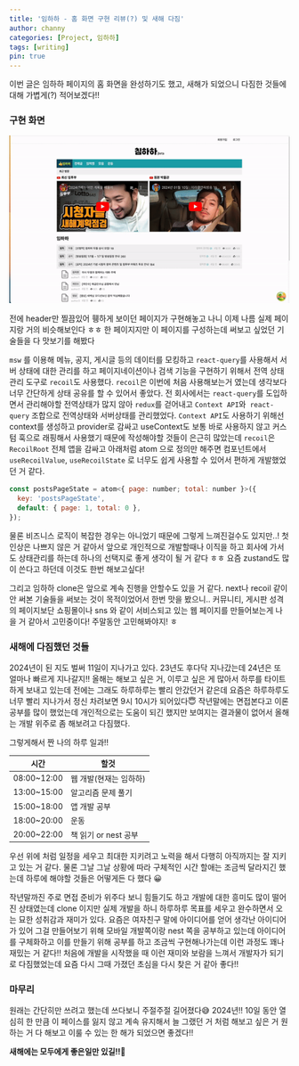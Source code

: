 ```yaml
---
title: '임하하 - 홈 화면 구현 리뷰(?) 및 새해 다짐'
author: channy
categories: [Project, 임하하]
tags: [writing]
pin: true
---
```


이번 글은 임하하 페이지의 홈 화면을 완성하기도 했고, 새해가 되었으니 다짐한 것들에 대해 가볍게(?) 적어보겠다!!

### 구현 화면
<img src="/assets/img/limHaHa/임하하Home.gif" />

전에 header만 찔끔있어 휑하게 보이던 페이지가 구현해놓고 나니 이제 나름 실제 페이지랑 거의 비슷해보인다 ㅎㅎ 한 페이지지만 이 페이지를 구성하는데 써보고 싶었던 기술들을 다 맛보기를 해봤다

`msw` 를 이용해 메뉴, 공지, 게시글 등의 데이터를 모킹하고 `react-query`를 사용해서 서버 상태에 대한 관리를 하고 페이지네이션이나 검색 기능을 구현하기 위해서 전역 상태 관리 도구로 `recoil`도 사용했다. `recoil`은 이번에 처음 사용해보는거 였는데 생각보다 너무 간단하게 상태 공유를 할 수 있어서 좋았다. 전 회사에서는 `react-query`를 도입하면서 관리해야할 전역상태가 많지 않아 `redux`를 걷어내고 `Context API`와` react-query` 조합으로 전역상태와 서버상태를 관리했었다. `Context API`도 사용하기 위해선 context를 생성하고 provider로 감싸고 useContext도 보통 바로 사용하지 않고 커스텀 훅으로 래핑해서 사용했기 때문에 작성해야할 것들이 은근히 많았는데 `recoil`은 `RecoilRoot` 전체 앱을 감싸고 아래처럼 atom 으로 정의만 해주면 컴포넌트에서 `useRecoilValue`, `useRecoilState` 로 너무도 쉽게 사용할 수 있어서 편하게 개발했었던 거 같다. 
```javascript
const postsPageState = atom<{ page: number; total: number }>({
  key: 'postsPageState',
  default: { page: 1, total: 0 },
});
```
물론 비즈니스 로직이 복잡한 경우는 아니었기 때문에 그렇게 느껴진걸수도 있지만..! 첫인상은 나쁘지 않은 거 같아서 앞으로 개인적으로 개발할때나 이직을 하고 회사에 가서도 상태관리를 하는데 하나의 선택지로 좋게 생각이 될 거 같다 ㅎㅎ 요즘 zustand도 많이 쓴다고 하던데 이것도 한번 해보고싶다!
  
그리고 임하하 clone은 앞으로 계속 진행을 안할수도 있을 거 같다. next나 recoil 같이 안 써본 기술들을 써보는 것이 목적이었어서 한번 맛을 봤으니.. 커뮤니티, 게시판 성격의 페이지보단 쇼핑몰이나 sns 와 같이 서비스되고 있는 웹 페이지를 만들어보는게 나을 거 같아서 고민중이다! 주말동안 고민해봐야지! ㅎ
  
### 새해에 다짐했던 것들
2024년이 된 지도 벌써 11일이 지나가고 있다. 23년도 후다닥 지나갔는데 
24년은 또 얼마나 빠르게 지나갈지!! 올해는 해보고 싶은 거, 이루고 싶은 게 많아서 하루를 타이트하게 보내고 있는데 전에는 그래도 하루하루는 빨리 안갔던거 같은데 요즘은 하루하루도 너무 빨리 지나가서 정신 차려보면 9시 10시가 되어있다😇 작년말에는 면접본다고 이론 공부를 많이 했었는데 개인적으로는 도움이 되긴 했지만 보여지는 결과물이 없어서 올해는 개발 위주로 좀 해보려고 다짐했다. 
  
그렇게해서 짠 나의 하루 일과!!

|시간|할것|
|---|---|
|08:00~12:00|웹 개발(현재는 임하하)|
|13:00~15:00|알고리즘 문제 풀기|
|15:00~18:00|앱 개발 공부|
|18:00~20:00|운동|
|20:00~22:00|책 읽기 or nest 공부|

우선 위에 처럼 일정을 세우고 최대한 지키려고 노력을 해서 다행히 아직까지는 잘 지키고 있는 거 같다. 물론 그날 그날 상황에 따라 구체적인 시간 할애는 조금씩 달라지긴 했는데 하루에 해야할 것들은 어떻게든 다 했다 😀
  
 작년말까진 주로 면접 준비가 위주다 보니 힘들기도 하고 개발에 대한 흥미도 많이 떨어진 상태였는데 clone 이지만 실제 개발을 하니 하루하루 목표를 세우고 완수하면서 오는 묘한 성취감과 재미가 있다. 요즘은 여자친구 말에 아이디어를 얻어 생각난 아이디어가 있어 그걸 만들어보기 위해 모바일 개발쪽이랑 nest 쪽을 공부하고 있는데 아이디어를 구체화하고 이를 만들기 위해 공부를 하고 조금씩 구현해나가는데 이런 과정도 꽤나 재밌는 거 같다!! 처음에 개발을 시작했을 때 이런 재미와 보람을 느껴서 개발자가 되기로 다짐했었는데 요즘 다시 그때 가졌던 초심을 다시 찾은 거 같아 좋다!!
  
### 마무리
원래는 간단히만 쓰려고 했는데 쓰다보니 주절주절 길어졌다😅 2024년!! 10일 동안 열심히 한 만큼 이 페이스를 잃지 않고 계속 유지해서 늘 그랬던 거 처럼 해보고 싶은 거 원하는 거 다 해보고 이룰 수 있는 한 해가 되었으면 좋겠다!!
  
**새해에는 모두에게 좋은일만 있길!!🙏**


